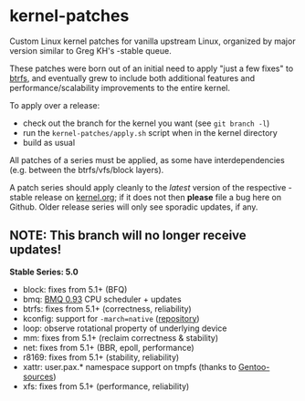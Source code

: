 kernel-patches
==============

Custom Linux kernel patches for vanilla upstream Linux, organized by major
version similar to Greg KH's -stable queue.

These patches were born out of an initial need to apply "just a few fixes"
to [btrfs](https://btrfs.wiki.kernel.org/), and eventually grew to include both
additional features and performance/scalability improvements to the entire kernel.

To apply over a release:

- check out the branch for the kernel you want (see `git branch -l`)
- run the `kernel-patches/apply.sh` script when in the kernel directory
- build as usual

All patches of a series must be applied, as some have interdependencies
(e.g. between the btrfs/vfs/block layers).

A patch series should apply cleanly to the *latest* version of the respective -stable
release on [kernel.org](https://www.kernel.org/); if it does not then **please** file
a bug here on Github. Older release series will only see sporadic updates, if any.

**NOTE:** This branch will no longer receive updates!
-----------------------------------------------------

**Stable Series: 5.0**

- block: fixes from 5.1+ (BFQ)
- bmq: [BMQ 0.93](https://cchalpha.blogspot.com/2019/04/bmq-093-release.html) CPU scheduler + updates
- btrfs: fixes from 5.1+ (correctness, reliability)
- kconfig: support for `-march=native` ([repository](https://github.com/graysky2/kernel_gcc_patch))
- loop: observe rotational property of underlying device
- mm: fixes from 5.1+ (reclaim correctness & stability)
- net: fixes from 5.1+ (BBR, epoll, performance)
- r8169: fixes from 5.1+ (stability, reliability)
- xattr: user.pax.* namespace support on tmpfs (thanks to [Gentoo-sources](https://gitweb.gentoo.org/proj/linux-patches.git/))
- xfs: fixes from 5.1+ (performance, reliability)

